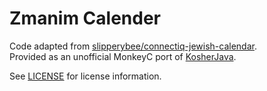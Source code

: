 # Zmanim Calender

Code adapted from [slipperybee/connectiq-jewish-calendar](https://github.com/slipperybee/connectiq-jewish-calendar).  
Provided as an unofficial MonkeyC port of [KosherJava](https://github.com/KosherJava/zmanim).

See [LICENSE](LICENSE) for license information.
